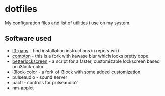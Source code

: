# dotfiles
My configuration files and list of utilities i use on my system.

## Software used

- [i3-gaps](https://github.com/Airblader/i3) - find installation instructions in repo's wiki
- [compton](https://github.com/tryone144/compton) - this is a fork with kawase blur which looks pretty dope
- [betterlockscreen](https://github.com/pavanjadhaw/betterlockscreen) - a script for a faster, customizable lockscreen based on i3lock-color
- [i3lock-color](https://github.com/PandorasFox/i3lock-color) - a fork of i3lock with some added customization.
- pulseaudio - sound server
- pactl - controls for pulseaudio2
- nm-applet
